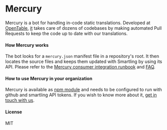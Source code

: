 # Mercury

Mercury is a bot for handling in-code static translations. Developed at [OpenTable](https://www.opentable.com), [it](https://github.com/mercurybot) takes care of dozens of codebases by making automated Pull Requests to keep the code up to date with our translations.

#### How Mercury works

The bot looks for a `mercury.json` manifest file in a repository's root. It then locates the source files and keeps them updated with Smartling by using its API. Please refer to the [Mercury consumer integration runbook](https://github.com/opentable/mercury/blob/master/docs/integration-runbook.md) and [FAQ](https://github.com/opentable/mercury/blob/master/docs/faq.md).

#### How to use Mercury in your organization

Mercury is available as [npm module](https://www.npmjs.com/package/mercury-bot) and needs to be configured to run with github and smartling API tokens.
If you wish to know more about it, [get in touch with us](mailto:fmaffei@opentable.com).

#### License
MIT
